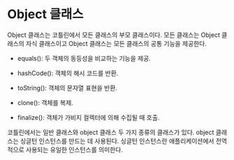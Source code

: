# Object 클래스

Object 클래스는 코틀린에서 모든 클래스의 부모 클래스이다. 모든 클래스는 Object 클래스의 자식 클래스이고 Object 클래스는 모든 클래스의 공통 기능을 제공한다.

- equals(): 두 객체의 동등성을 비교하는 기능을 제공.

- hashCode(): 객체의 해시 코드를 반환.

- toString(): 객체의 문자열 표현을 반환.

- clone(): 객체를 복제.

- finalize(): 객체가 가비지 컬렉터에 의해 수집될 때 호출.

  

코틀린에서는 일반 클래스와 object 클래스 두 가지 종류의 클래스가 있다. object 클래스는 싱글턴 인스턴스를 만드는 데 사용된다. 싱글턴 인스턴스란 애플리케이션에서 전역적으로 사용되는 유일한 인스턴스를 의미한다.
